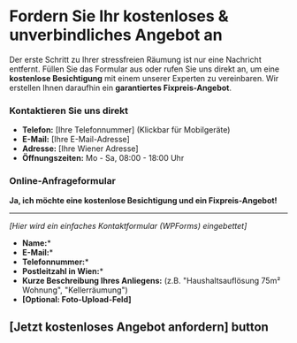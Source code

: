 # Fordern Sie Ihr kostenloses & unverbindliches Angebot an

Der erste Schritt zu Ihrer stressfreien Räumung ist nur eine Nachricht entfernt. Füllen Sie das Formular aus oder rufen Sie uns direkt an, um eine **kostenlose Besichtigung** mit einem unserer Experten zu vereinbaren. Wir erstellen Ihnen daraufhin ein **garantiertes Fixpreis-Angebot**.

### Kontaktieren Sie uns direkt

*   **Telefon:** [Ihre Telefonnummer] (Klickbar für Mobilgeräte)
*   **E-Mail:** [Ihre E-Mail-Adresse]
*   **Adresse:** [Ihre Wiener Adresse]
*   **Öffnungszeiten:** Mo - Sa, 08:00 - 18:00 Uhr

### Online-Anfrageformular

**Ja, ich möchte eine kostenlose Besichtigung und ein Fixpreis-Angebot!**

---
*[Hier wird ein einfaches Kontaktformular (WPForms) eingebettet]*

*   **Name:***
*   **E-Mail:***
*   **Telefonnummer:***
*   **Postleitzahl in Wien:***
*   **Kurze Beschreibung Ihres Anliegens:** (z.B. "Haushaltsauflösung 75m² Wohnung", "Kellerräumung")
*   **[Optional: Foto-Upload-Feld]**

[Jetzt kostenloses Angebot anfordern] button
---
